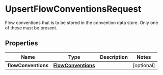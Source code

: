 

# UpsertFlowConventionsRequest

Flow conventions that is to be stored in the convention data store.  Only one of these must be present.

## Properties

| Name | Type | Description | Notes |
|------------ | ------------- | ------------- | -------------|
|**flowConventions** | [**FlowConventions**](FlowConventions.md) |  |  [optional] |



